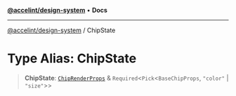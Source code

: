 [**@accelint/design-system**](../README.md) • **Docs**

***

[@accelint/design-system](../README.md) / ChipState

# Type Alias: ChipState

> **ChipState**: [`ChipRenderProps`](ChipRenderProps.md) & `Required`\<`Pick`\<`BaseChipProps`, `"color"` \| `"size"`\>\>
